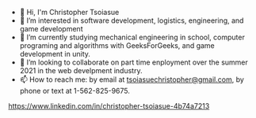 - 👋 Hi, I'm Christopher Tsoiasue
- 👀 I’m interested in software development, logistics, engineering, and game development
- 🌱 I’m currently studying mechanical engineering in school, computer programing and algorithms with GeeksForGeeks, and game development in unity.
- 💞️ I’m looking to collaborate on part time enployment over the summer 2021 in the web develpment industry.
- 📫 How to reach me: by email at tsoiasuechristopher@gmail.com, by phone or text at 1-562-825-9675.

https://www.linkedin.com/in/christopher-tsoiasue-4b74a7213
<!---
TsoiasueChristopher/TsoiasueChristopher is a ✨ special ✨ repository because its `README.md` (this file) appears on your GitHub profile.
You can click the Preview link to take a look at your changes.
--->
